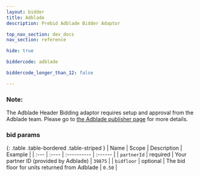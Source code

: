 ```yaml
---
layout: bidder
title: Adblade
description: Prebid Adblade Bidder Adaptor

top_nav_section: dev_docs
nav_section: reference

hide: true

biddercode: adblade

biddercode_longer_than_12: false

---
```




### Note:
The Adblade Header Bidding adaptor requires setup and approval from the Adblade team. Please go to [the Adblade publisher page](https://www.adblade.com/doc/publisher-solutions) for more details. 

### bid params

{: .table .table-bordered .table-striped }
| Name | Scope | Description | Example |
| :--- | :---- | :---------- | :------ |
| `partnerId` | required | Your partner ID (provided by Adblade) | `39875` |
| `bidfloor` | optional | The bid floor for units returned from Adblade | `0.50` |
